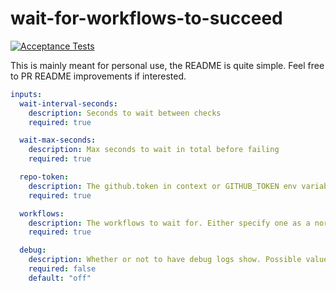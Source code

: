 # wait-for-workflows-to-succeed

[![Acceptance Tests](https://github.com/emilgoldsmith/wait-for-workflows-to-succeed/actions/workflows/acceptance-tests.yml/badge.svg)](https://github.com/emilgoldsmith/wait-for-workflows-to-succeed/actions/workflows/acceptance-tests.yml)


This is mainly meant for personal use, the README is quite simple. Feel free to PR README improvements if interested.

```yml
inputs:
  wait-interval-seconds:
    description: Seconds to wait between checks
    required: true

  wait-max-seconds:
    description: Max seconds to wait in total before failing
    required: true

  repo-token:
    description: The github.token in context or GITHUB_TOKEN env variable repo token for your workflow
    required: true

  workflows:
    description: The workflows to wait for. Either specify one as a normal string or several workflows as newline separated strings with forexample the | multiline YAML syntax
    required: true

  debug:
    description: Whether or not to have debug logs show. Possible values are `on`, `off`, and `verbose`
    required: false
    default: "off"
```
